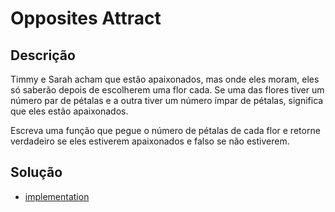 # Opposites Attract

## Descrição

Timmy e Sarah acham que estão apaixonados, mas onde eles moram, eles só saberão depois de escolherem uma flor cada.
Se uma das flores tiver um número par de pétalas e a outra tiver um número ímpar de pétalas, significa que eles estão apaixonados.

Escreva uma função que pegue o número de pétalas de cada flor e retorne verdadeiro se eles estiverem apaixonados e falso se não estiverem.

## Solução

- [implementation](OppositesAttract.kt)
